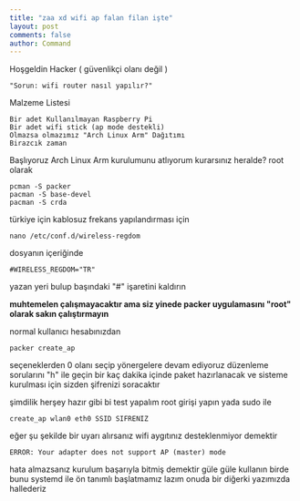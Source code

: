 ```yaml
---
title: "zaa xd wifi ap falan filan işte"
layout: post
comments: false
author: Command
---
```


Hoşgeldin Hacker ( güvenlikçi olanı değil ) 
```
"Sorun: wifi router nasıl yapılır?"
```

Malzeme Listesi
```
Bir adet Kullanılmayan Raspberry Pi
Bir adet wifi stick (ap mode destekli)
Olmazsa olmazımız "Arch Linux Arm" Dağıtımı
Birazcık zaman
```

Başlıyoruz
Arch Linux Arm kurulumunu atlıyorum kurarsınız heralde?
root olarak

```
pcman -S packer
pacman -S base-devel
pacman -S crda
```

türkiye için kablosuz frekans yapılandırması için

```
nano /etc/conf.d/wireless-regdom
```

dosyanın içeriğinde 
```
#WIRELESS_REGDOM="TR"
```

yazan yeri bulup başındaki "#" işaretini kaldırın

**muhtemelen çalışmayacaktır ama siz yinede packer uygulamasını "root" olarak sakın çalıştırmayın**

normal kullanıcı hesabınızdan

```
packer create_ap
```


seçeneklerden 0 olanı seçip yönergelere devam ediyoruz
düzenleme sorularını "h" ile geçin
bir kaç dakika içinde paket hazırlanacak ve sisteme kurulması için sizden şifrenizi soracaktır 

şimdilik herşey hazır gibi bi test yapalım root girişi yapın yada sudo ile 
```
create_ap wlan0 eth0 SSID SIFRENIZ
```

eğer şu şekilde bir uyarı alırsanız wifi aygıtınız desteklenmiyor demektir

```
ERROR: Your adapter does not support AP (master) mode
```

hata almazsanız kurulum başarıyla bitmiş demektir güle güle kullanın
birde bunu systemd ile ön tanımlı başlatmamız lazım onuda bir diğerki yazımızda hallederiz 
